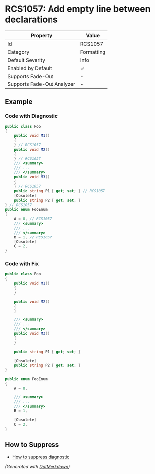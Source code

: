 # RCS1057: Add empty line between declarations

| Property                    | Value      |
| --------------------------- | ---------- |
| Id                          | RCS1057    |
| Category                    | Formatting |
| Default Severity            | Info       |
| Enabled by Default          | &#x2713;   |
| Supports Fade\-Out          | \-         |
| Supports Fade\-Out Analyzer | \-         |

## Example

### Code with Diagnostic

```csharp
public class Foo
{
    public void M1()
    {
    } // RCS1057
    public void M2()
    {
    } // RCS1057
    /// <summary>
    /// ...
    /// </summary>
    public void M3()
    {
    } // RCS1057
    public string P1 { get; set; } // RCS1057
    [Obsolete]
    public string P2 { get; set; }
} // RCS1057
public enum FooEnum
{
    A = 0, // RCS1057
    /// <summary>
    /// ...
    /// </summary>
    B = 1, // RCS1057
    [Obsolete]
    C = 2,
}
```

### Code with Fix

```csharp
public class Foo
{
    public void M1()
    {
    }

    public void M2()
    {
    }

    /// <summary>
    /// ...
    /// </summary>
    public void M3()
    {
    }

    public string P1 { get; set; }

    [Obsolete]
    public string P2 { get; set; }
}

public enum FooEnum
{
    A = 0,

    /// <summary>
    /// ...
    /// </summary>
    B = 1,

    [Obsolete]
    C = 2,
}
```

## How to Suppress

* [How to suppress diagnostic](../HowToConfigureAnalyzers#HowToSupressDiagnostic.md)

*\(Generated with [DotMarkdown](http://github.com/JosefPihrt/DotMarkdown)\)*